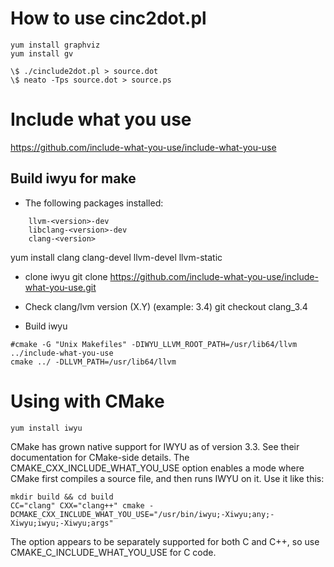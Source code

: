 # How to use cinc2dot.pl
```
yum install graphviz
yum install gv

\$ ./cinclude2dot.pl > source.dot
\$ neato -Tps source.dot > source.ps
```
# Include what you use
https://github.com/include-what-you-use/include-what-you-use

## Build iwyu for make
* The following packages installed:
```
    llvm-<version>-dev
    libclang-<version>-dev
    clang-<version>
```
yum install clang clang-devel llvm-devel llvm-static

* clone iwyu
git clone https://github.com/include-what-you-use/include-what-you-use.git

* Check clang/lvm version (X.Y) (example: 3.4)
git checkout clang_3.4

* Build iwyu
```
#cmake -G "Unix Makefiles" -DIWYU_LLVM_ROOT_PATH=/usr/lib64/llvm ../include-what-you-use
cmake ../ -DLLVM_PATH=/usr/lib64/llvm
```
# Using with CMake

```
yum install iwyu
```

CMake has grown native support for IWYU as of version 3.3. See their documentation for CMake-side details.
The CMAKE_CXX_INCLUDE_WHAT_YOU_USE option enables a mode where CMake first compiles a source file, and then runs IWYU on it.
Use it like this:

```
mkdir build && cd build
CC="clang" CXX="clang++" cmake -DCMAKE_CXX_INCLUDE_WHAT_YOU_USE="/usr/bin/iwyu;-Xiwyu;any;-Xiwyu;iwyu;-Xiwyu;args" 
```
The option appears to be separately supported for both C and C++, so use CMAKE_C_INCLUDE_WHAT_YOU_USE for C code.

